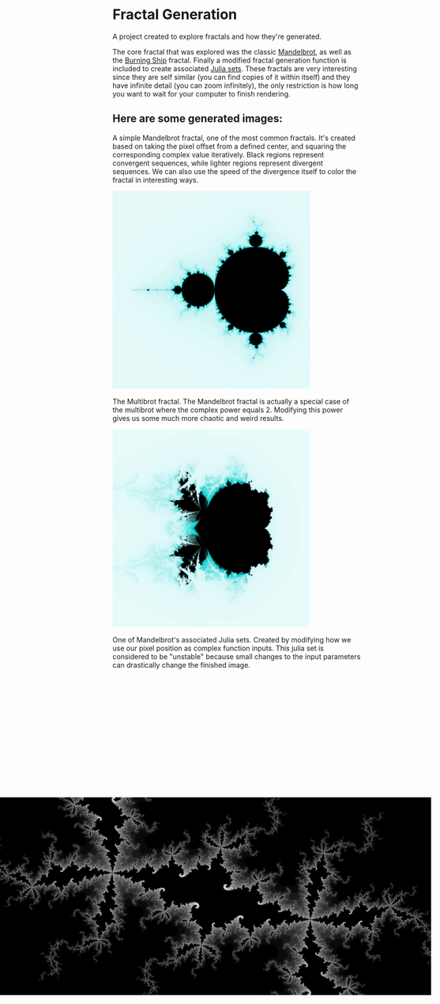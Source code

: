# Fractal Generation
 A project created to explore fractals and how they're generated.
 
 The core fractal that was explored was the classic [Mandelbrot](https://en.wikipedia.org/wiki/Mandelbrot_set), as well as the [Burning Ship](https://en.wikipedia.org/wiki/Burning_Ship_fractal) fractal. Finally a modified fractal generation function is included to create associated [Julia sets](https://en.wikipedia.org/wiki/Julia_set). These fractals are very interesting since they are self similar (you can find copies of it within itself) and they have infinite detail (you can zoom infinitely), the only restriction is how long you want to wait for your computer to finish rendering.
 

## Here are some generated images:

A simple Mandelbrot fractal, one of the most common fractals. It's created based on taking the pixel offset from a defined center, and squaring the corresponding complex value iteratively. Black regions represent convergent sequences, while lighter regions represent divergent sequences. We can also use the speed of the divergence itself to color the fractal in interesting ways.

<img src="/pics/mandlebrot.png" width="400">

The Multibrot fractal. The Mandelbrot fractal is actually a special case of the multibrot where the complex power equals 2. Modifying this power gives us some much more chaotic and weird results.

<img src="/pics/multibrot.png" width="400">

One of Mandelbrot's associated Julia sets. Created by modifying how we use our pixel position as complex function inputs. This julia set is considered to be "unstable" because small changes to the input parameters can drastically change the finished image.

<img src="/pics/JuliaSet_processed.png" width="400" style="transform:rotate(90deg)">


